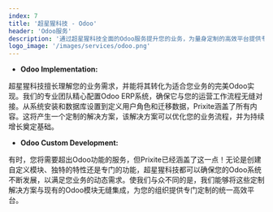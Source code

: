 ```yaml
---
index: 7
title: '超星猩科技 - Odoo'
header: 'Odoo服务'
description: '通过超星猩科技全面的Odoo服务提升您的业务，为量身定制的高效平台提供专家开发和无缝实施。'
logo_image: '/images/services/odoo.png'
---
```


- **Odoo Implementation:**

超星猩科技擅长理解您的业务需求，并能将其转化为适合您业务的完美Odoo实现。我们的专业团队精心配置Odoo ERP系统，确保它与您的运营工作流程无缝对接。从系统安装和数据库设置到定义用户角色和迁移数据，Prixite涵盖了所有内容。这将产生一个定制的解决方案，该解决方案可以优化您的业务流程，并为持续增长奠定基础。

- **Odoo Custom Development:**

有时，您将需要超出Odoo功能的服务，但Prixite已经涵盖了这一点！无论是创建自定义模块、独特的特性还是专门的功能，超星猩科技都可以确保您的Odoo系统不断发展，以满足您业务的动态需求。使我们与众不同的是，我们能够将这些定制解决方案与现有的Odoo模块无缝集成，为您的组织提供专门定制的统一高效平台。
